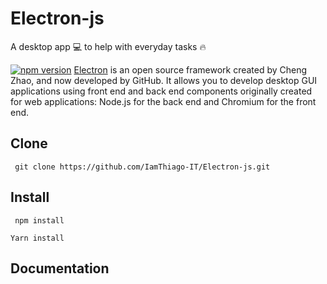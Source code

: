 # Electron-js
A desktop app 💻 to help with everyday tasks 🔥

[![npm version](https://badge.fury.io/js/electron.svg)](https://www.npmjs.com/package/electron)
[Electron](https://www.electronjs.org) is an open source framework created by Cheng Zhao, and now developed by GitHub. It allows you to develop desktop GUI applications using front end and back end components originally created for web applications: Node.js for the back end and Chromium for the front end.

## Clone

```
 git clone https://github.com/IamThiago-IT/Electron-js.git
```

## Install
```
 npm install
```

```
Yarn install
```
## Documentation

